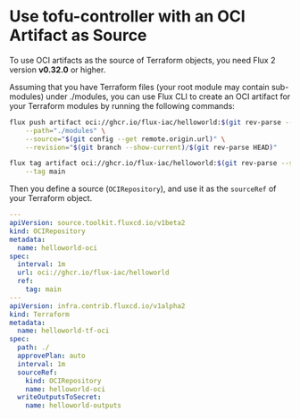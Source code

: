 # Use tofu-controller with an OCI Artifact as Source

To use OCI artifacts as the source of Terraform objects, you need Flux 2 version **v0.32.0** or higher.

Assuming that you have Terraform files (your root module may contain sub-modules) under ./modules,
you can use Flux CLI to create an OCI artifact for your Terraform modules
by running the following commands:

```bash
flux push artifact oci://ghcr.io/flux-iac/helloworld:$(git rev-parse --short HEAD) \
    --path="./modules" \
    --source="$(git config --get remote.origin.url)" \
    --revision="$(git branch --show-current)/$(git rev-parse HEAD)"

flux tag artifact oci://ghcr.io/flux-iac/helloworld:$(git rev-parse --short HEAD) \
    --tag main
```

Then you define a source (`OCIRepository`), and use it as the `sourceRef` of your Terraform object.

```yaml hl_lines="5 20-22"
---
apiVersion: source.toolkit.fluxcd.io/v1beta2
kind: OCIRepository
metadata:
  name: helloworld-oci
spec:
  interval: 1m
  url: oci://ghcr.io/flux-iac/helloworld
  ref:
    tag: main
---
apiVersion: infra.contrib.fluxcd.io/v1alpha2
kind: Terraform
metadata:
  name: helloworld-tf-oci
spec:
  path: ./
  approvePlan: auto
  interval: 1m
  sourceRef:
    kind: OCIRepository
    name: helloworld-oci
  writeOutputsToSecret:
    name: helloworld-outputs
```
